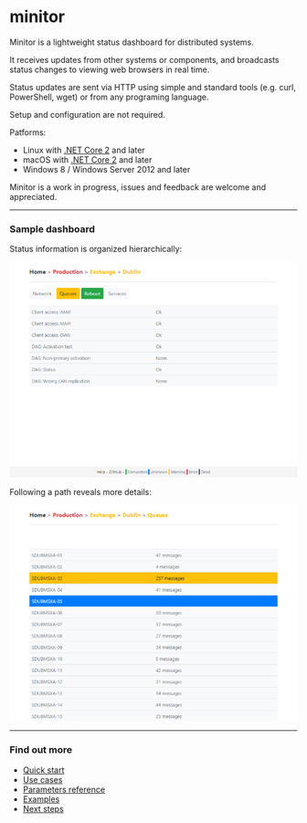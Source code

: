 # minitor
Minitor is a lightweight status dashboard for distributed systems.

It receives updates from other systems or components, and broadcasts status changes to viewing web browsers in real time.

Status updates are sent via HTTP using simple and standard tools (e.g. curl, PowerShell, wget) or from any programing language.

Setup and configuration are not required.

Patforms:
- Linux with [.NET Core 2](https://www.microsoft.com/net) and later
- macOS with [.NET Core 2](https://www.microsoft.com/net) and later
- Windows 8 / Windows Server 2012 and later

Minitor is a work in progress, issues and feedback are welcome and appreciated.

---

### Sample dashboard

Status information is organized hierarchically:

![exchange dashboard](docs/assets/screenshot-exchange.png)

Following a path reveals more details:

![exchange queues](docs/assets/screenshot-queues.png)

---

### Find out more
- [Quick start](docs/start.md)
- [Use cases](docs/usage.md)
- [Parameters reference](docs/reference.md)
- [Examples](docs/examples.md)
- [Next steps](docs/next.md)
